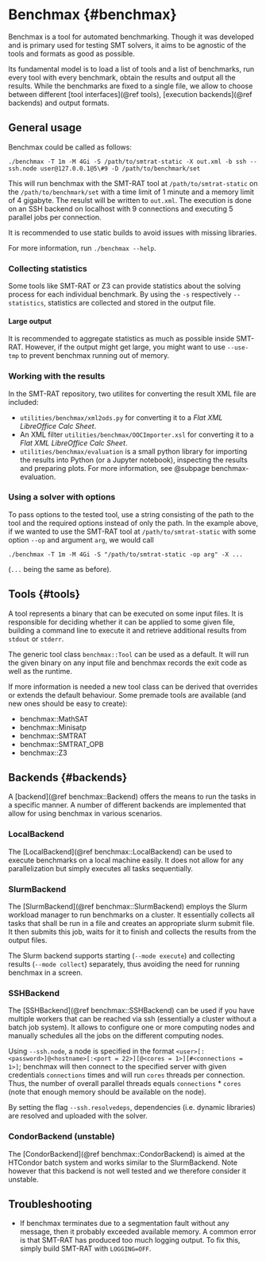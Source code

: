 # Benchmax {#benchmax}

Benchmax is a tool for automated benchmarking.
Though it was developed and is primary used for testing SMT solvers, it aims to be agnostic of the tools and formats as good as possible.

Its fundamental model is to load a list of tools and a list of benchmarks, run every tool with every benchmark, obtain the results and output all the results. While the benchmarks are fixed to a single file, we allow to choose between different [tool interfaces](@ref tools), [execution backends](@ref backends) and output formats.

## General usage

Benchmax could be called as follows:

```
./benchmax -T 1m -M 4Gi -S /path/to/smtrat-static -X out.xml -b ssh --ssh.node user@127.0.0.1@5\#9 -D /path/to/benchmark/set
```

This will run benchmax with the SMT-RAT tool at `/path/to/smtrat-static` on the `/path/to/benchmark/set` with a time limit of 1 minute and a memory limit of 4 gigabyte. The resulst will be written to `out.xml`. The execution is done on an SSH backend on localhost with 9 connections and executing 5 parallel jobs per connection.

It is recommended to use static builds to avoid issues with missing libraries.

For more information, run `./benchmax --help`.

### Collecting statistics

Some tools like SMT-RAT or Z3 can provide statistics about the solving process for each individual benchmark. By using the `-s` respectively `--statistics`, statistics are collected and stored in the output file.

#### Large output

It is recommended to aggregate statistics as much as possible inside SMT-RAT. However, if the output might get large, you might want to use `--use-tmp` to prevent benchmax running out of memory.

### Working with the results

In the SMT-RAT repository, two utilites for converting the result XML file are included:
* `utilities/benchmax/xml2ods.py` for converting it to a *Flat XML LibreOffice Calc Sheet*.
* An XML filter `utilities/benchmax/OOCImporter.xsl` for converting it to a *Flat XML LibreOffice Calc Sheet*.
* `utilities/benchmax/evaluation` is a small python library for importing the results into Python (or a Jupyter notebook), inspecting the results and preparing plots. For more information, see @subpage benchmax-evaluation.

### Using a solver with options

To pass options to the tested tool, use a string consisting of the path to the tool and the required options instead of only the path. In the example above, if we wanted to use the SMT-RAT tool at `/path/to/smtrat-static` with some option `--op` and argument `arg`, we would call
```
./benchmax -T 1m -M 4Gi -S "/path/to/smtrat-static -op arg" -X ...
```
(`...` being the same as before).

## Tools {#tools}

A tool represents a binary that can be executed on some input files.
It is responsible for deciding whether it can be applied to some given file, building a command line to execute it and retrieve additional results from `stdout` or `stderr`.

The generic tool class `benchmax::Tool` can be used as a default.
It will run the given binary on any input file and benchmax records the exit code as well as the runtime.

If more information is needed a new tool class can be derived that overrides or extends the default behaviour. Some premade tools are available (and new ones should be easy to create):

- benchmax::MathSAT
- benchmax::Minisatp
- benchmax::SMTRAT
- benchmax::SMTRAT_OPB
- benchmax::Z3

## Backends {#backends}

A [backend](@ref benchmax::Backend) offers the means to run the tasks in a specific manner.
A number of different backends are implemented that allow for using benchmax in various scenarios.

### LocalBackend

The [LocalBackend](@ref benchmax::LocalBackend) can be used to execute benchmarks on a local machine easily. It does not allow for any parallelization but simply executes all tasks sequentially.


### SlurmBackend

The [SlurmBackend](@ref benchmax::SlurmBackend) employs the Slurm workload manager to run benchmarks on a cluster. It essentially collects all tasks that shall be run in a file and creates an appropriate slurm submit file. It then submits this job, waits for it to finish and collects the results from the output files.

The Slurm backend supports starting (`--mode execute`) and collecting results (`--mode collect`) separately, thus avoiding the need for running benchmax in a screen.  


### SSHBackend

The [SSHBackend](@ref benchmax::SSHBackend) can be used if you have multiple workers that can be reached via ssh (essentially a cluster without a batch job system). It allows to configure one or more computing nodes and manually schedules all the jobs on the different computing nodes.

Using `--ssh.node`, a node is specified  in the format `<user>[:<password>]@<hostname>[:<port = 22>][@<cores = 1>][#<connections = 1>]`; benchmax will then connect to the specified server with given credentials `connections` times and will run `cores` threads per connection. Thus, the number of overall parallel threads equals `connections` * `cores` (note that enough memory should be available on the node).

By setting the flag `--ssh.resolvedeps`, dependencies (i.e. dynamic libraries) are resolved and uploaded with the solver.


### CondorBackend (unstable)

The [CondorBackend](@ref benchmax::CondorBackend) is aimed at the HTCondor batch system and works similar to the SlurmBackend. Note however that this backend is not well tested and we therefore consider it unstable.

## Troubleshooting

* If benchmax terminates due to a segmentation fault without any message, then it probably exceeded available memory. A common error is that SMT-RAT has produced too much logging output. To fix this, simply build SMT-RAT with `LOGGING=OFF`.